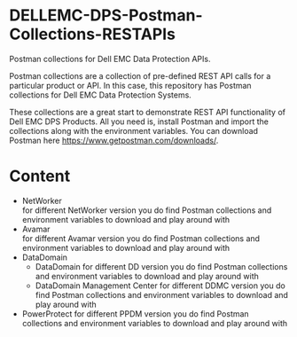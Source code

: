 # DELLEMC-DPS-Postman-Collections-RESTAPIs
Postman collections for Dell EMC Data Protection APIs.

Postman collections are a collection of pre-defined REST API calls for a particular product or API. In this case, this repository has Postman collections for Dell EMC Data Protection Systems.

These collections are a great start to demonstrate REST API functionality of Dell EMC DPS Products.
All you need is, install Postman and import the collections along with the environment variables. You can download Postman here https://www.getpostman.com/downloads/.  
# Content
* NetWorker  
  for different NetWorker version you do find Postman collections and environment variables to download and play around with
* Avamar  
  for different Avamar version you do find Postman collections and environment variables to download and play around with
* DataDomain
  * DataDomain
    for different DD version you do find Postman collections and environment variables to download and play around with
  * DataDomain Management Center
  		 for different DDMC version you do find Postman collections and environment variables to download and play around with
* PowerProtect
		 for different PPDM version you do find Postman collections and environment variables to download and play around with

